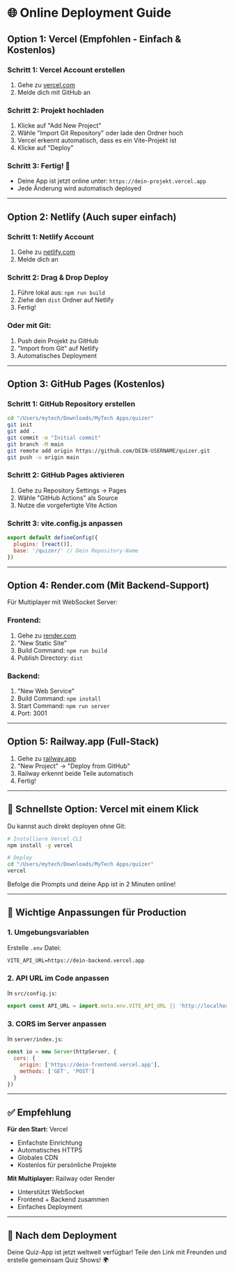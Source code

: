 # 🌐 Online Deployment Guide

## Option 1: Vercel (Empfohlen - Einfach & Kostenlos)

### Schritt 1: Vercel Account erstellen
1. Gehe zu [vercel.com](https://vercel.com)
2. Melde dich mit GitHub an

### Schritt 2: Projekt hochladen
1. Klicke auf "Add New Project"
2. Wähle "Import Git Repository" oder lade den Ordner hoch
3. Vercel erkennt automatisch, dass es ein Vite-Projekt ist
4. Klicke auf "Deploy"

### Schritt 3: Fertig! 🎉
- Deine App ist jetzt online unter: `https://dein-projekt.vercel.app`
- Jede Änderung wird automatisch deployed

---

## Option 2: Netlify (Auch super einfach)

### Schritt 1: Netlify Account
1. Gehe zu [netlify.com](https://netlify.com)
2. Melde dich an

### Schritt 2: Drag & Drop Deploy
1. Führe lokal aus: `npm run build`
2. Ziehe den `dist` Ordner auf Netlify
3. Fertig!

### Oder mit Git:
1. Push dein Projekt zu GitHub
2. "Import from Git" auf Netlify
3. Automatisches Deployment

---

## Option 3: GitHub Pages (Kostenlos)

### Schritt 1: GitHub Repository erstellen
```bash
cd "/Users/mytech/Downloads/MyTech Apps/quizer"
git init
git add .
git commit -m "Initial commit"
git branch -M main
git remote add origin https://github.com/DEIN-USERNAME/quizer.git
git push -u origin main
```

### Schritt 2: GitHub Pages aktivieren
1. Gehe zu Repository Settings → Pages
2. Wähle "GitHub Actions" als Source
3. Nutze die vorgefertigte Vite Action

### Schritt 3: vite.config.js anpassen
```javascript
export default defineConfig({
  plugins: [react()],
  base: '/quizer/' // Dein Repository-Name
})
```

---

## Option 4: Render.com (Mit Backend-Support)

Für Multiplayer mit WebSocket Server:

### Frontend:
1. Gehe zu [render.com](https://render.com)
2. "New Static Site"
3. Build Command: `npm run build`
4. Publish Directory: `dist`

### Backend:
1. "New Web Service"
2. Build Command: `npm install`
3. Start Command: `npm run server`
4. Port: 3001

---

## Option 5: Railway.app (Full-Stack)

1. Gehe zu [railway.app](https://railway.app)
2. "New Project" → "Deploy from GitHub"
3. Railway erkennt beide Teile automatisch
4. Fertig!

---

## 🚀 Schnellste Option: Vercel mit einem Klick

Du kannst auch direkt deployen ohne Git:

```bash
# Installiere Vercel CLI
npm install -g vercel

# Deploy
cd "/Users/mytech/Downloads/MyTech Apps/quizer"
vercel
```

Befolge die Prompts und deine App ist in 2 Minuten online!

---

## 📝 Wichtige Anpassungen für Production

### 1. Umgebungsvariablen
Erstelle `.env` Datei:
```
VITE_API_URL=https://dein-backend.vercel.app
```

### 2. API URL im Code anpassen
In `src/config.js`:
```javascript
export const API_URL = import.meta.env.VITE_API_URL || 'http://localhost:3001'
```

### 3. CORS im Server anpassen
In `server/index.js`:
```javascript
const io = new Server(httpServer, {
  cors: {
    origin: ['https://dein-frontend.vercel.app'],
    methods: ['GET', 'POST']
  }
})
```

---

## ✅ Empfehlung

**Für den Start:** Vercel
- Einfachste Einrichtung
- Automatisches HTTPS
- Globales CDN
- Kostenlos für persönliche Projekte

**Mit Multiplayer:** Railway oder Render
- Unterstützt WebSocket
- Frontend + Backend zusammen
- Einfaches Deployment

---

## 🎉 Nach dem Deployment

Deine Quiz-App ist jetzt weltweit verfügbar! Teile den Link mit Freunden und erstelle gemeinsam Quiz Shows! 🌍
